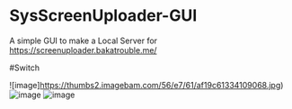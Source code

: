 # SysScreenUploader-GUI

A simple GUI to make a Local Server for https://screenuploader.bakatrouble.me/

#Switch

![image]https://thumbs2.imagebam.com/56/e7/61/af19c61334109068.jpg)
![image](https://thumbs2.imagebam.com/33/8f/21/2311451334109070.jpg)
![image](https://thumbs2.imagebam.com/0d/9d/be/bc33411334109072.jpg)

